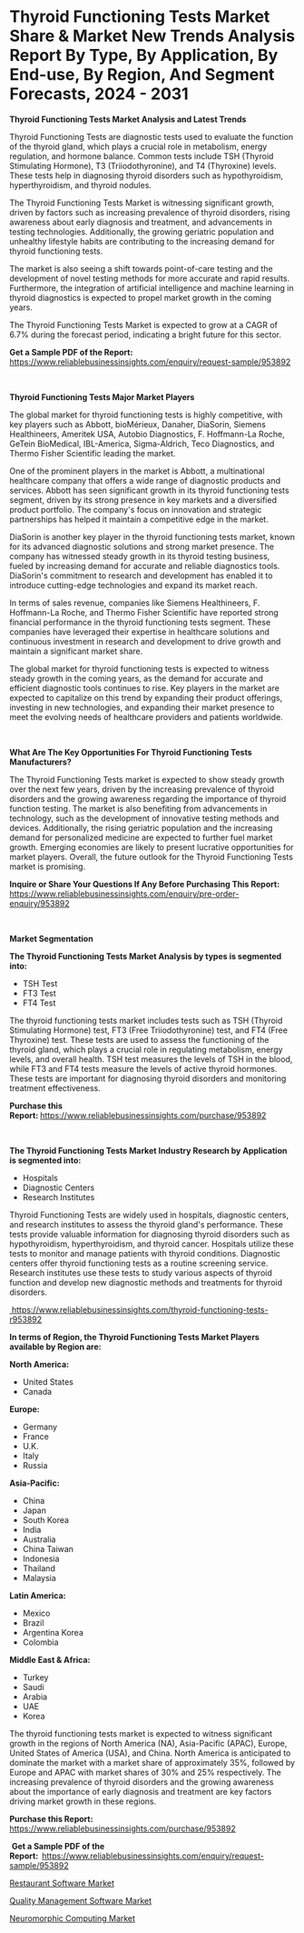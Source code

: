 <p><h1>Thyroid Functioning Tests Market Share & Market New Trends Analysis Report By Type, By Application, By End-use, By Region, And Segment Forecasts, 2024 - 2031</h1></p><p><strong>Thyroid Functioning Tests Market Analysis and Latest Trends</strong></p>
<p><p>Thyroid Functioning Tests are diagnostic tests used to evaluate the function of the thyroid gland, which plays a crucial role in metabolism, energy regulation, and hormone balance. Common tests include TSH (Thyroid Stimulating Hormone), T3 (Triiodothyronine), and T4 (Thyroxine) levels. These tests help in diagnosing thyroid disorders such as hypothyroidism, hyperthyroidism, and thyroid nodules.</p><p>The Thyroid Functioning Tests Market is witnessing significant growth, driven by factors such as increasing prevalence of thyroid disorders, rising awareness about early diagnosis and treatment, and advancements in testing technologies. Additionally, the growing geriatric population and unhealthy lifestyle habits are contributing to the increasing demand for thyroid functioning tests.</p><p>The market is also seeing a shift towards point-of-care testing and the development of novel testing methods for more accurate and rapid results. Furthermore, the integration of artificial intelligence and machine learning in thyroid diagnostics is expected to propel market growth in the coming years.</p><p>The Thyroid Functioning Tests Market is expected to grow at a CAGR of 6.7% during the forecast period, indicating a bright future for this sector.</p></p>
<p><strong>Get a Sample PDF of the Report:&nbsp;</strong> <a href="https://www.reliablebusinessinsights.com/enquiry/request-sample/953892">https://www.reliablebusinessinsights.com/enquiry/request-sample/953892</a></p>
<p>&nbsp;</p>
<p><strong>Thyroid Functioning Tests Major Market Players</strong></p>
<p><p>The global market for thyroid functioning tests is highly competitive, with key players such as Abbott, bioMérieux, Danaher, DiaSorin, Siemens Healthineers, Ameritek USA, Autobio Diagnostics, F. Hoffmann-La Roche, GeTein BioMedical, IBL-America, Sigma-Aldrich, Teco Diagnostics, and Thermo Fisher Scientific leading the market.</p><p>One of the prominent players in the market is Abbott, a multinational healthcare company that offers a wide range of diagnostic products and services. Abbott has seen significant growth in its thyroid functioning tests segment, driven by its strong presence in key markets and a diversified product portfolio. The company's focus on innovation and strategic partnerships has helped it maintain a competitive edge in the market.</p><p>DiaSorin is another key player in the thyroid functioning tests market, known for its advanced diagnostic solutions and strong market presence. The company has witnessed steady growth in its thyroid testing business, fueled by increasing demand for accurate and reliable diagnostics tools. DiaSorin's commitment to research and development has enabled it to introduce cutting-edge technologies and expand its market reach.</p><p>In terms of sales revenue, companies like Siemens Healthineers, F. Hoffmann-La Roche, and Thermo Fisher Scientific have reported strong financial performance in the thyroid functioning tests segment. These companies have leveraged their expertise in healthcare solutions and continuous investment in research and development to drive growth and maintain a significant market share.</p><p>The global market for thyroid functioning tests is expected to witness steady growth in the coming years, as the demand for accurate and efficient diagnostic tools continues to rise. Key players in the market are expected to capitalize on this trend by expanding their product offerings, investing in new technologies, and expanding their market presence to meet the evolving needs of healthcare providers and patients worldwide.</p></p>
<p>&nbsp;</p>
<p><strong>What Are The Key Opportunities For Thyroid Functioning Tests Manufacturers?</strong></p>
<p><p>The Thyroid Functioning Tests market is expected to show steady growth over the next few years, driven by the increasing prevalence of thyroid disorders and the growing awareness regarding the importance of thyroid function testing. The market is also benefiting from advancements in technology, such as the development of innovative testing methods and devices. Additionally, the rising geriatric population and the increasing demand for personalized medicine are expected to further fuel market growth. Emerging economies are likely to present lucrative opportunities for market players. Overall, the future outlook for the Thyroid Functioning Tests market is promising.</p></p>
<p><strong>Inquire or Share Your Questions If Any Before Purchasing This Report:</strong> <a href="https://www.reliablebusinessinsights.com/enquiry/pre-order-enquiry/953892">https://www.reliablebusinessinsights.com/enquiry/pre-order-enquiry/953892</a></p>
<p>&nbsp;</p>
<p><strong>Market Segmentation</strong></p>
<p><strong>The Thyroid Functioning Tests Market Analysis by types is segmented into:</strong></p>
<p><ul><li>TSH Test</li><li>FT3 Test</li><li>FT4 Test</li></ul></p>
<p><p>The thyroid functioning tests market includes tests such as TSH (Thyroid Stimulating Hormone) test, FT3 (Free Triiodothyronine) test, and FT4 (Free Thyroxine) test. These tests are used to assess the functioning of the thyroid gland, which plays a crucial role in regulating metabolism, energy levels, and overall health. TSH test measures the levels of TSH in the blood, while FT3 and FT4 tests measure the levels of active thyroid hormones. These tests are important for diagnosing thyroid disorders and monitoring treatment effectiveness.</p></p>
<p><strong>Purchase this Report:&nbsp;</strong><a href="https://www.reliablebusinessinsights.com/purchase/953892">https://www.reliablebusinessinsights.com/purchase/953892</a></p>
<p>&nbsp;</p>
<p><strong>The Thyroid Functioning Tests Market Industry Research by Application is segmented into:</strong></p>
<p><ul><li>Hospitals</li><li>Diagnostic Centers</li><li>Research Institutes</li></ul></p>
<p><p>Thyroid Functioning Tests are widely used in hospitals, diagnostic centers, and research institutes to assess the thyroid gland's performance. These tests provide valuable information for diagnosing thyroid disorders such as hypothyroidism, hyperthyroidism, and thyroid cancer. Hospitals utilize these tests to monitor and manage patients with thyroid conditions. Diagnostic centers offer thyroid functioning tests as a routine screening service. Research institutes use these tests to study various aspects of thyroid function and develop new diagnostic methods and treatments for thyroid disorders.</p></p>
<p><a href="https://www.reliablebusinessinsights.com/thyroid-functioning-tests-r953892">&nbsp;https://www.reliablebusinessinsights.com/thyroid-functioning-tests-r953892</a></p>
<p><strong>In terms of Region, the Thyroid Functioning Tests Market Players available by Region are:</strong></p>
<p>
    <p> <strong> North America: </strong>
        <ul>
            <li>United States</li>
            <li>Canada</li>
        </ul>
        </p> 
    <p> <strong> Europe: </strong>
        <ul>
            <li>Germany</li>
            <li>France</li>
            <li>U.K.</li>
            <li>Italy</li>
            <li>Russia</li>
        </ul>
        </p> 
    <p> <strong> Asia-Pacific: </strong>
        <ul>
            <li>China</li>
            <li>Japan</li>
            <li>South Korea</li>
            <li>India</li>
            <li>Australia</li>
            <li>China Taiwan</li>
            <li>Indonesia</li>
            <li>Thailand</li>
            <li>Malaysia</li>
        </ul>
        </p> 
    <p> <strong> Latin America: </strong>
        <ul>
            <li>Mexico</li>
            <li>Brazil</li>
            <li>Argentina Korea</li>
            <li>Colombia</li>
        </ul>
        </p> 
    <p> <strong> Middle East & Africa: </strong>
        <ul>
            <li>Turkey</li>
            <li>Saudi</li>
            <li>Arabia</li>
            <li>UAE</li>
            <li>Korea</li>
        </ul>
    </p>
    </p>
<p><p>The thyroid functioning tests market is expected to witness significant growth in the regions of North America (NA), Asia-Pacific (APAC), Europe, United States of America (USA), and China. North America is anticipated to dominate the market with a market share of approximately 35%, followed by Europe and APAC with market shares of 30% and 25% respectively. The increasing prevalence of thyroid disorders and the growing awareness about the importance of early diagnosis and treatment are key factors driving market growth in these regions.</p></p>
<p><strong>Purchase this Report: </strong><a href="https://www.reliablebusinessinsights.com/purchase/953892">https://www.reliablebusinessinsights.com/purchase/953892</a></p>
<p>&nbsp;<strong>Get a Sample PDF of the Report:&nbsp;&nbsp;</strong><a href="https://www.reliablebusinessinsights.com/enquiry/request-sample/953892">https://www.reliablebusinessinsights.com/enquiry/request-sample/953892</a></p>
<p><strong></strong></p>
<p><p><a href="https://github.com/saplakhanom821/Market-Research-Report-List-1/blob/main/restaurant-software-market.md">Restaurant Software Market</a></p><p><a href="https://github.com/LoganChynna/Market-Research-Report-List-1/blob/main/quality-management-software-market.md">Quality Management Software Market</a></p><p><a href="https://github.com/EdwarWatkinXXdd/Market-Research-Report-List-1/blob/main/neuromorphic-computing-market.md">Neuromorphic Computing Market</a></p></p>
